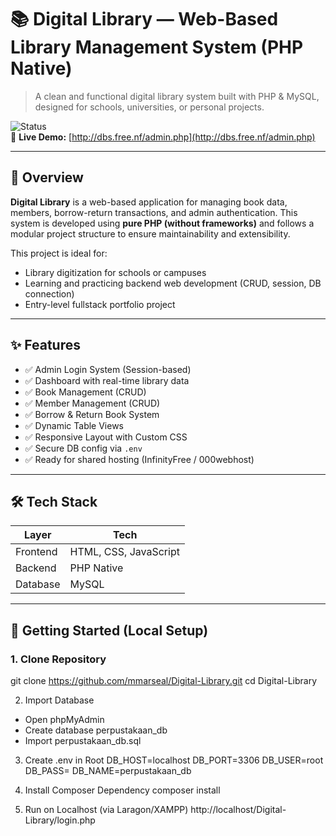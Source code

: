 # 📚 Digital Library — Web-Based Library Management System (PHP Native)

> A clean and functional digital library system built with PHP & MySQL, designed for schools, universities, or personal projects.

![Status](https://img.shields.io/badge/project-live-brightgreen)  
🔗 **Live Demo:** [http://dbs.free.nf/admin.php](http://dbs.free.nf/admin.php)

---

## 🧭 Overview

**Digital Library** is a web-based application for managing book data, members, borrow-return transactions, and admin authentication. This system is developed using **pure PHP (without frameworks)** and follows a modular project structure to ensure maintainability and extensibility.

This project is ideal for:
- Library digitization for schools or campuses
- Learning and practicing backend web development (CRUD, session, DB connection)
- Entry-level fullstack portfolio project

---

## ✨ Features

- ✅ Admin Login System (Session-based)
- ✅ Dashboard with real-time library data
- ✅ Book Management (CRUD)
- ✅ Member Management (CRUD)
- ✅ Borrow & Return Book System
- ✅ Dynamic Table Views
- ✅ Responsive Layout with Custom CSS
- ✅ Secure DB config via `.env`
- ✅ Ready for shared hosting (InfinityFree / 000webhost)

---

## 🛠️ Tech Stack

| Layer     | Tech                     |
|-----------|--------------------------|
| Frontend  | HTML, CSS, JavaScript    |
| Backend   | PHP Native               |
| Database  | MySQL                    |

---

## 🚀 Getting Started (Local Setup)
### 1. Clone Repository

git clone https://github.com/mmarseal/Digital-Library.git
cd Digital-Library 

2. Import Database
- Open phpMyAdmin
- Create database perpustakaan_db
- Import perpustakaan_db.sql

3. Create .env in Root
DB_HOST=localhost
DB_PORT=3306
DB_USER=root
DB_PASS=
DB_NAME=perpustakaan_db

4. Install Composer Dependency
composer install

5. Run on Localhost (via Laragon/XAMPP)
http://localhost/Digital-Library/login.php

